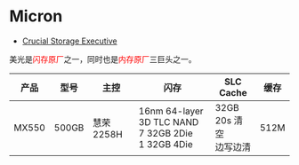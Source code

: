 # Micron

- [Crucial Storage Executive](https://www.crucial.com/support/storage-executive)

美光是<span style="color:red">闪存原厂</span>之一，同时也是<span style="color:red">内存原厂</span>三巨头之一。

| 产品  | 型号  | 主控      | 闪存                                                    | SLC Cache                    | 缓存 |
| ----- | ----- | --------- | ------------------------------------------------------- | ---------------------------- | ---- |
| MX550 | 500GB | 慧荣2258H | 16nm 64-layer 3D TLC NAND<br>7 32GB 2Die<br>1 32GB 4Die | 32GB<br>20s 清空<br>边写边清 | 512M |

